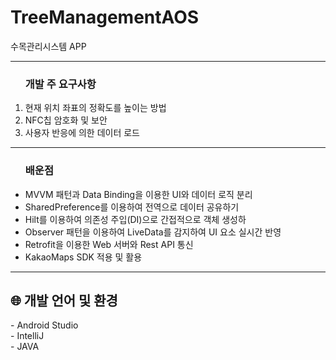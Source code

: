 # TreeManagementAOS

수목관리시스템 APP
<hr>

<ol>
<h3> 개발 주 요구사항 </h3>
<li> 현재 위치 좌표의 정확도를 높이는 방법 </li>
<li> NFC칩 암호화 및 보안 </li>
<li> 사용자 반응에 의한 데이터 로드 </li>
</ol>

<hr>

<ul>
<h3> 배운점 </h3>
<li> MVVM 패턴과 Data Binding을 이용한 UI와 데이터 로직 분리 </li>
<li> SharedPreference를 이용하여 전역으로 데이터 공유하기 </li>
<li> Hilt를 이용하여 의존성 주입(DI)으로 간접적으로 객체 생성하 </li>
<li> Observer 패턴을 이용하여 LiveData를 감지하여 UI 요소 실시간 반영 </li>
<li> Retrofit을 이용한 Web 서버와 Rest API 통신 </li>
<li> KakaoMaps SDK 적용 및 활용 </li>
</ul>

<hr>

<h2>🌐 개발 언어 및 환경</h2>
- Android Studio <br>
- IntelliJ <br>
- JAVA <br>
